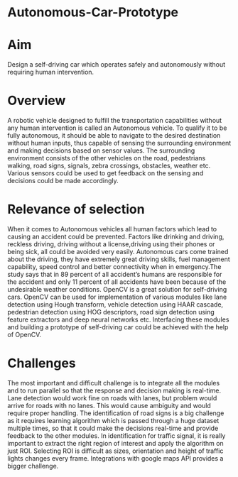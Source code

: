 # Autonomous-Car-Prototype

# Aim
Design a self-driving car which operates safely and autonomously without requiring human intervention.

# Overview
A robotic vehicle designed to fulfill the transportation capabilities without any human intervention is called an Autonomous vehicle. To qualify it to be fully autonomous, it should be able to navigate to the desired destination without human inputs, thus capable of sensing the surrounding environment and making decisions based on sensor values. The surrounding
environment consists of the other vehicles on the road, pedestrians walking, road signs, signals, zebra crossings, obstacles, weather etc. Various sensors could be used to get feedback on the sensing and decisions could be made accordingly.

# Relevance of selection
When it comes to Autonomous vehicles all human factors which lead to causing an accident could be prevented. Factors like drinking and driving, reckless driving, driving without a license,driving using their phones or being sick, all could be avoided very easily. Autonomous cars come trained about the driving, they have extremely great driving skills, fuel management capability, speed control and better connectivity when in emergency.The study says that in 89 percent of all accident’s humans are responsible for the accident and only 11 percent of all  accidents have been because of the undesirable weather conditions. OpenCV is a great solution for self-driving cars. OpenCV can be used for implementation of various modules like lane detection using Hough transform, vehicle detection using HAAR cascade, pedestrian detection using HOG descriptors, road sign detection using feature extractors and deep neural networks etc. Interfacing these modules and building a prototype of self-driving car could be achieved with the help of OpenCV.

# Challenges
The most important and difficult challenge is to integrate all the modules and to run parallel so that the response and decision making is real-time. Lane detection would work fine on roads with lanes, but problem would arrive for roads with no lanes. This would cause ambiguity and would require proper handling. The identification of road signs is a big challenge as it requires learning algorithm which is passed through a huge dataset multiple times, so that it could make the decisions real-time and
provide feedback to the other modules. In identification for traffic signal, it is really important to extract the right region of interest and apply the algorithm on just ROI. Selecting ROI is difficult as sizes, orientation and height of traffic lights changes every frame. Integrations with google maps API provides a bigger challenge.



